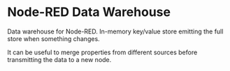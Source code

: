 Node-RED Data Warehouse
=======================

Data warehouse for Node-RED. In-memory key/value store emitting the full store when something changes.

It can be useful to merge properties from different sources before transmitting the data to a new node. 